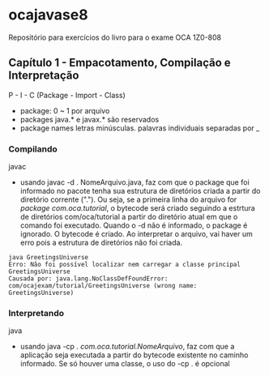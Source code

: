 # ocajavase8
Repositório para exercícios do livro para o exame OCA 1Z0-808

## Capítulo 1 - Empacotamento, Compilação e Interpretação
P - I - C (Package - Import - Class)
- package: 0 ~ 1 por arquivo
- packages java.* e javax.* são reservados
- package names letras minúsculas. palavras individuais separadas por _

### Compilando
javac
- usando javac -d . NomeArquivo.java, faz com que o package que foi informado no pacote tenha sua estrutura de diretórios
criada a partir do diretório corrente ("."). Ou seja, se a primeira linha
do arquivo for _package com.oca.tutorial_, o bytecode será criado  seguindo
a estrtura de diretórios com/oca/tutorial a partir do diretório atual em que o comando foi executado.
Quando o -d não é informado, o package é ignorado. O bytecode é criado. Ao interpretar o arquivo, vai haver um erro
pois a estrutura de diretórios não foi criada.

```
java GreetingsUniverse 
Erro: Não foi possível localizar nem carregar a classe principal GreetingsUniverse
Causada por: java.lang.NoClassDefFoundError: com/ocajexam/tutorial/GreetingsUniverse (wrong name: GreetingsUniverse)
```

### Interpretando
java
- usando java -cp . _com.oca.tutorial.NomeArquivo_, faz com que a aplicação seja executada
a partir do bytecode existente no caminho informado.
Se só houver uma classe, o uso do -cp . é opcional
